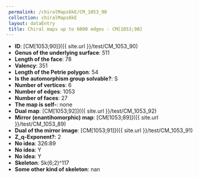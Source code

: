 ```yaml
--- 
 permalink: /chiralMaps6kE/CM_1053_90 
 collection: chiralMaps6kE
 layout: dataEntry
 title: Chiral maps up to 6000 edges - CM[1053;90]
---
```


- **ID**: [CM[1053;90]]({{ site.url }}/test/CM_1053_90)
- **Genus of the underlying surface**: 511
- **Length of the face**: 78
- **Valency**: 351
- **Length of the Petrie polygon**: 54
- **Is the automorphism group solvable?**: S
- **Number of vertices**: 6
- **Number of edges**: 1053
- **Number of faces**: 27
- **The map is self-**: none
- **Dual map**: [CM[1053;92]]({{ site.url }}/test/CM_1053_92)
- **Mirror (enantihomorphic) map**: [CM[1053;89]]({{ site.url }}/test/CM_1053_89)
- **Dual of the mirror image**: [CM[1053;91]]({{ site.url }}/test/CM_1053_91)
- **Z_q-Exponent?**: 2
- **No idea**:  326:89
- **No idea**: Y
- **No idea**: Y
- **Skeleton**: Sk(6;2)^117
- **Some other kind of skeleton**: nan
